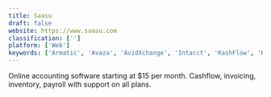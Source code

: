 ```yaml
---
title: Saasu
draft: false 
website: https://www.saasu.com
classification: ['']
platform: ['Web']
keywords: ['Armatic', 'Avaza', 'AvidXchange', 'Intacct', 'KashFlow', 'Kashoo', 'LessAccounting', 'NetSuite', 'Odoo', 'QuickBooks', 'QuickBooks Enterprise', 'QuickBooks Online', 'Reviso', 'Sage 50cloud', 'Wave', 'Xero', 'ZarMoney', 'Zoho Books']
---
```

Online accounting software starting at $15 per month. Cashflow, invoicing, inventory, payroll with support on all plans.